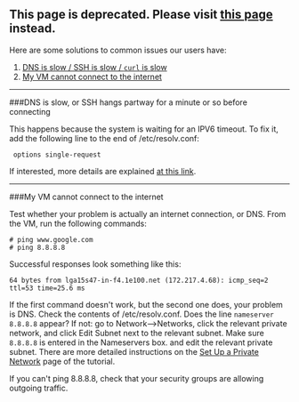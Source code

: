 ## This page is deprecated. Please visit [this page](https://massopen.cloud/blog/wiki/kaizenfaqs/) instead.

Here are some solutions to common issues our users have:   
   
1. [DNS is slow / SSH is slow / `curl` is slow](#dns)    
2. [My VM cannot connect to the internet](#nointernet)

***

###<a name="dns"></a>DNS is slow, or SSH hangs partway for a minute or so before connecting

This happens because the system is waiting for an IPV6 timeout.  To fix it, add the following line to the end of /etc/resolv.conf:

     options single-request

If interested, more details are explained [at this link](http://udrepper.livejournal.com/20948.html).

***

###<a name="nointernet"></a>My VM cannot connect to the internet

Test whether your problem is actually an internet connection, or DNS.  From the VM, run the following commands:

    # ping www.google.com
    # ping 8.8.8.8

Successful responses look something like this:   
 
    64 bytes from lga15s47-in-f4.1e100.net (172.217.4.68): icmp_seq=2 ttl=53 time=25.6 ms


If the first command doesn't work, but the second one does, your problem is DNS.  Check the contents of /etc/resolv.conf. Does the line `nameserver 8.8.8.8` appear?  If not: go to Network-->Networks, click the relevant private network, and click Edit Subnet next to the relevant subnet.  Make sure `8.8.8.8` is entered in  the Nameservers box. and edit the relevant private subnet.  There are more detailed instructions on the [Set Up a Private Network](Set-Up-a-Private-Network.html) page of the tutorial.

If you can't ping 8.8.8.8, check that your security groups are allowing outgoing traffic. 
